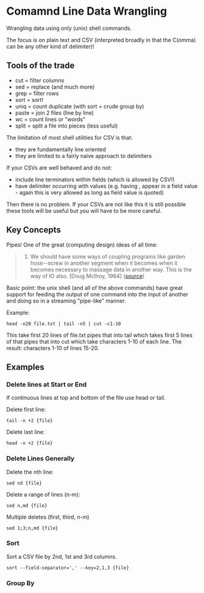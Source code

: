 # Comamnd Line Data Wrangling

Wrangling data using only (unix) shell commands.

The focus is on plain text and CSV (interpreted broadly in that the C(omma) can
be any other kind of delimiter)!

## Tools of the trade

* cut = filter columns
* sed = replace (and much more)
* grep = filter rows
* sort = sort!
* uniq = count duplicate (with sort = crude group by)
* paste = join 2 files (line by line)
* wc = count lines or "words"
* split = split a file into pieces (less useful)

The limitation of most shell utilities for CSV is that:

* they are fundamentally line oriented
* they are limited to a fairly naive approach to delimiters

If your CSVs are well behaved and do not:

* include line terminators within fields (which is allowed by CSV!)
* have delimiter occurring with values (e.g. having , appear in a field value -
  again this is very allowed as long as field value is quoted)

Then there is no problem. If your CSVs are not like this it is still possible
these tools will be useful but you will have to be more careful.

## Key Concepts

Pipes! One of the great (computing design) ideas of all time:

> 1. We should have some ways of coupling programs like garden hose--screw in
> another segment when it becomes when it becomes necessary to massage data in
> another way.  This is the way of IO also. [Doug McIlroy, 1964] ([source](http://doc.cat-v.org/unix/pipes/))

Basic point: the unix shell (and all of the above commands) have great support
for feeding the output of one command into the input of another and doing so in
a streaming "pipe-like" manner.

Example:

    head -n20 file.txt | tail -n5 | cut -c1-10

This take first 20 lines of file.txt pipes that into tail which takes first 5
lines of that pipes that into cut which take characters 1-10 of each line. The
result: characters 1-10 of lines 15-20.


## Examples

### Delete lines at Start or End

If continuous lines at top and bottom of the file use head or tail.

Delete first line:

    tail -n +2 {file}

Delete last line:

    head -n +2 {file}

### Delete Lines Generally

Delete the nth line:

    sed nd {file}

Delete a range of lines (n-m):

    sed n,md {file}

Multiple deletes (first, third, n-m)

    sed 1;3;n,md {file}

### Sort

Sort a CSV file by 2nd, 1st and 3rd columns.

    sort --field-separator=',' --key=2,1,3 {file}

### Group By

